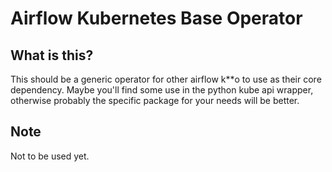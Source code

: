 # Airflow Kubernetes Base Operator

## What is this?
This should be a generic operator for other airflow k**o to use as their core dependency. 
Maybe you'll find some use in the python kube api wrapper, otherwise probably the specific package for your needs will be better.

## Note
Not to be used yet.